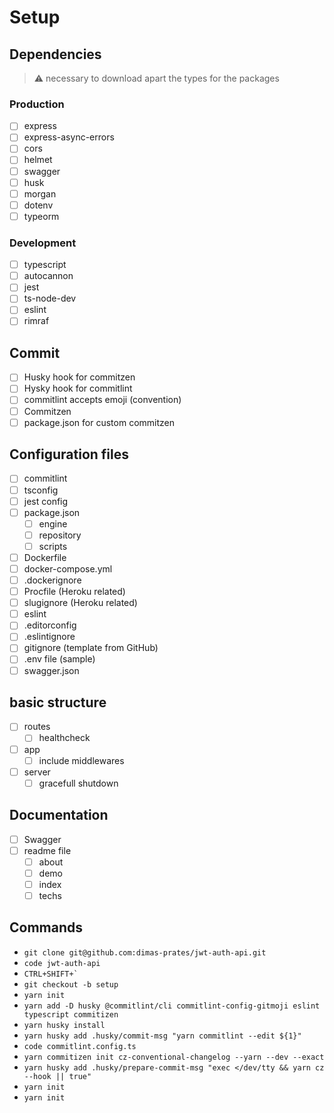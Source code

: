 # Setup 
## Dependencies
> :warning: necessary to download apart the types for the packages
### Production
- [ ] express
- [ ] express-async-errors
- [ ] cors
- [ ] helmet
- [ ] swagger
- [ ] husk
- [ ] morgan
- [ ] dotenv
- [ ] typeorm
### Development
- [ ] typescript
- [ ] autocannon
- [ ] jest
- [ ] ts-node-dev
- [ ] eslint
- [ ] rimraf
## Commit 
- [ ] Husky hook for commitzen
- [ ] Hysky hook for commitlint
- [ ] commitlint accepts emoji (convention)
- [ ] Commitzen
- [ ] package.json for custom commitzen
## Configuration files
- [ ] commitlint
- [ ] tsconfig
- [ ] jest config
- [ ] package.json
  - [ ] engine
  - [ ] repository
  - [ ] scripts
- [ ] Dockerfile
- [ ] docker-compose.yml
- [ ] .dockerignore
- [ ] Procfile (Heroku related)
- [ ] slugignore (Heroku related)
- [ ] eslint
- [ ] .editorconfig
- [ ] .eslintignore
- [ ] gitignore (template from GitHub)
- [ ] .env file (sample)
- [ ] swagger.json
## basic structure
- [ ] routes
  - [ ] healthcheck
- [ ] app
  - [ ] include middlewares
- [ ] server
  - [ ] gracefull shutdown
## Documentation
- [ ] Swagger
- [ ] readme file
  - [ ] about
  - [ ] demo
  - [ ] index
  - [ ] techs

## Commands
* ```git clone git@github.com:dimas-prates/jwt-auth-api.git```
* ```code jwt-auth-api```
* ```CTRL+SHIFT+` ```
* ```git checkout -b setup```
* ```yarn init```
* ```yarn add -D husky @commitlint/cli commitlint-config-gitmoji eslint typescript commitizen```
* ```yarn husky install```
* ```yarn husky add .husky/commit-msg "yarn commitlint --edit ${1}"```
* ```code commitlint.config.ts```
* ```yarn commitizen init cz-conventional-changelog --yarn --dev --exact```
* ```yarn husky add .husky/prepare-commit-msg "exec </dev/tty && yarn cz --hook || true"```
* ```yarn init```
* ```yarn init```
